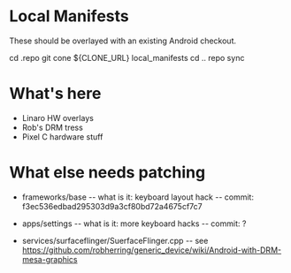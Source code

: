 Local Manifests
===============

These should be overlayed with an existing Android checkout.

cd .repo
git cone ${CLONE_URL} local_manifests
cd ..
repo sync

What's here
===========

 - Linaro HW overlays
 - Rob's DRM tress
 - Pixel C hardware stuff

What else needs patching
========================

 - frameworks/base
 -- what is it: keyboard layout hack
 -- commit: f3ec536edbad295303d9a3cf80bd72a4675cf7c7
 - apps/settings
 -- what is it: more keyboard hacks
 -- commit: ?

 - services/surfaceflinger/SuerfaceFlinger.cpp
 -- see https://github.com/robherring/generic_device/wiki/Android-with-DRM-mesa-graphics
